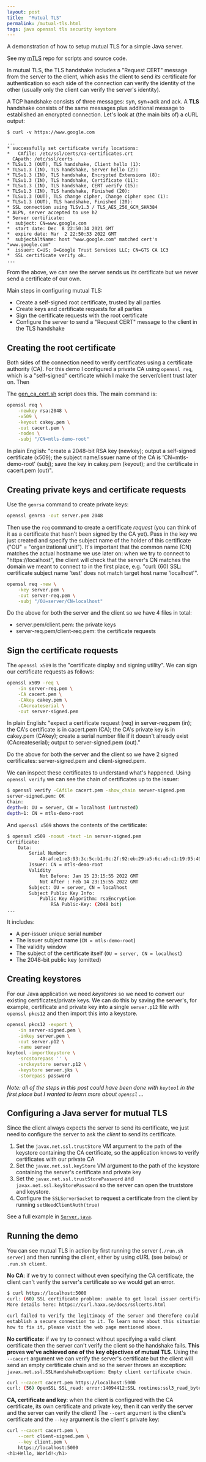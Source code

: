 ```yaml
---
layout: post
title:  "Mutual TLS"
permalink: /mutual-tls.html
tags: java openssl tls security keystore
---
```


A demonstration of how to setup mutual TLS for a simple Java server.

<!--more-->

See my [mTLS](https://github.com/ToastNumber/mTLS) repo for scripts and source code.

In mutual TLS, the TLS handshake includes a "Request CERT" message from the server to the client, which asks the client to send _its_ certificate for authentication so each side of the connection can verify the identity of the other (usually only the client can verify the server's identity).

A TCP handshake consists of three messages: syn, syn+ack and ack. A **TLS** handshake consists of the same messages plus additional message to established an encrypted connection. Let's look at (the main bits of) a cURL output:

```
$ curl -v https://www.google.com

...
* successfully set certificate verify locations:
*   CAfile: /etc/ssl/certs/ca-certificates.crt
  CApath: /etc/ssl/certs
* TLSv1.3 (OUT), TLS handshake, Client hello (1):
* TLSv1.3 (IN), TLS handshake, Server hello (2):
* TLSv1.3 (IN), TLS handshake, Encrypted Extensions (8):
* TLSv1.3 (IN), TLS handshake, Certificate (11):
* TLSv1.3 (IN), TLS handshake, CERT verify (15):
* TLSv1.3 (IN), TLS handshake, Finished (20):
* TLSv1.3 (OUT), TLS change cipher, Change cipher spec (1):
* TLSv1.3 (OUT), TLS handshake, Finished (20):
* SSL connection using TLSv1.3 / TLS_AES_256_GCM_SHA384
* ALPN, server accepted to use h2
* Server certificate:
*  subject: CN=www.google.com
*  start date: Dec  8 22:50:34 2021 GMT
*  expire date: Mar  2 22:50:33 2022 GMT
*  subjectAltName: host "www.google.com" matched cert's "www.google.com"
*  issuer: C=US; O=Google Trust Services LLC; CN=GTS CA 1C3
*  SSL certificate verify ok.
...
```

From the above, we can see the server sends us _its_ certificate but we never send a certificate of our own.

Main steps in configuring mutual TLS:

* Create a self-signed root certificate, trusted by all parties
* Create keys and certificate requests for all parties
* Sign the certificate requests with the root certificate
* Configure the server to send a "Request CERT" message to the client in the TLS handshake

## Creating the root certificate

Both sides of the connection need to verify certificates using a certificate authority (CA). For this demo I configured a private CA using `openssl req`, which is a "self-signed" certificate which I make the server/client trust later on. Then 

The [gen_ca_cert.sh](https://github.com/ToastNumber/mTLS/blob/master/security/gen_ca_cert.sh) script does this. The main command is:
```bash
openssl req \
    -newkey rsa:2048 \
    -x509 \
    -keyout cakey.pem \
    -out cacert.pem \
    -nodes \
    -subj "/CN=mtls-demo-root"
```

In plain English: "create a 2048-bit RSA key (newkey); output a self-signed certificate (x509); the subject name/issuer name of the CA is 'CN=mtls-demo-root' (subj); save the key in cakey.pem (keyout); and the certificate in cacert.pem (out)".

## Creating private keys and certificate requests

Use the `genrsa` command to create private keys:
```bash
openssl genrsa -out server.pem 2048
```

Then use the `req` command to create a certificate _request_ (you can think of it as a certificate that hasn't been signed by the CA yet). Pass in the key we just created and specify the subject name of the holder of this certificate ("OU" = "organizational unit"). It's important that the common name (CN) matches the actual hostname we use later on: when we try to connect to "https://localhost", the client will check that the server's CN matches the domain we meant to connect to in the first place, e.g. "curl: (60) SSL: certificate subject name 'test' does not match target host name 'localhost'".
```bash
openssl req -new \
	-key server.pem \
	-out server-req.pem \
	-subj "/OU=server/CN=localhost"
```

Do the above for both the server and the client so we have 4 files in total:
* server.pem/client.pem: the private keys
* server-req.pem/client-req.pem: the certificate requests


## Sign the certificate requests

The `openssl x509` is the "certificate display and signing utility". We can sign our certificate requests as follows:

```bash
openssl x509 -req \
	-in server-req.pem \
	-CA cacert.pem \
	-CAkey cakey.pem \
	-CAcreateserial \
	-out server-signed.pem
```

In plain English: "expect a certificate request (req) in server-req.pem (in); the CA's certificate is in cacert.pem (CA); the CA's private key is in cakey.pem (CAkey); create a serial number file if it doesn't already exist (CAcreateserial); output to server-signed.pem (out)."

Do the above for both the server and the client so we have 2 signed certificates: server-signed.pem and client-signed.pem.

We can inspect these certificates to understand what's happened. Using `openssl verify` we can see the chain of certificates up to the issuer:
```bash
$ openssl verify -CAfile cacert.pem -show_chain server-signed.pem
server-signed.pem: OK
Chain:
depth=0: OU = server, CN = localhost (untrusted)
depth=1: CN = mtls-demo-root
```

And `openssl x509` shows the contents of the certificate:
```bash
$ openssl x509 -noout -text -in server-signed.pem
Certificate:
    Data:
        Serial Number:
            49:af:e1:e3:93:3c:5c:b1:0c:2f:92:eb:29:a5:6c:a5:c1:19:95:49
        Issuer: CN = mtls-demo-root
        Validity
            Not Before: Jan 15 23:15:55 2022 GMT
            Not After : Feb 14 23:15:55 2022 GMT
        Subject: OU = server, CN = localhost
        Subject Public Key Info:
            Public Key Algorithm: rsaEncryption
                RSA Public-Key: (2048 bit)
...
```

It includes:
* A per-issuer unique serial number
* The issuer subject name (`CN = mtls-demo-root`)
* The validity window
* The subject of the certificate itself (`OU = server, CN = localhost`)
* The 2048-bit public key (omitted)

## Creating keystores

For our Java application we need _keystores_ so we need to convert our existing certificates/private keys. We can do this by saving the server's, for example, certificate and private key into a single `server.p12` file with `openssl pkcs12` and then import this into a keystore.

```bash
openssl pkcs12 -export \
    -in server-signed.pem \
    -inkey server.pem \
    -out server.p12 \
    -name server
keytool -importkeystore \
    -srcstorepass '' \
    -srckeystore server.p12 \
    -keystore server.jks \
    -storepass password
```

_Note: all of the steps in this post could have been done with `keytool` in the first place but I wanted to learn more about `openssl` ..._

## Configuring a Java server for mutual TLS

Since the client always expects the server to send its certificate, we just need to configure the server to ask the _client_ to send its certificate.

1. Set the `javax.net.ssl.trustStore` VM argument to the path of the keystore containing the CA certificate, so the application knows to verify certificates with our private CA
2. Set the `javax.net.ssl.keyStore` VM argument to the path of the keystore containing the server's certificate and private key 
3. Set the `javax.net.ssl.trustStorePassword` and `javax.net.ssl.keyStorePassword` so the server can open the truststore and keystore.
4. Configure the `SSLServerSocket` to request a certificate from the client by running `setNeedClientAuth(true)`

See a full example in [`Server.java`](https://github.com/ToastNumber/mTLS/blob/master/java/Server.java).

## Running the demo

You can see mutual TLS in action by first running the server (`./run.sh server`) and then running the client, either by using cURL (see below) or `.run.sh client`.

**No CA**: if we try to connect without even specifying the CA certificate, the client can't verify the server's certificate so we would get an error.
```bash
$ curl https://localhost:5000
curl: (60) SSL certificate problem: unable to get local issuer certificate
More details here: https://curl.haxx.se/docs/sslcerts.html

curl failed to verify the legitimacy of the server and therefore could not
establish a secure connection to it. To learn more about this situation and
how to fix it, please visit the web page mentioned above.
```

**No certificate**: if we try to connect without specifying a valid client certificate then the server can't verify the client so the handshake fails. **This proves we've achieved one of the key objectives of mutual TLS**. Using the `--cacert` argument we can verify the server's certificate but the client will send an empty certificate chain and so the server throws an exception: `javax.net.ssl.SSLHandshakeException: Empty client certificate chain`.
```bash
curl --cacert cacert.pem https://localhost:5000
curl: (56) OpenSSL SSL_read: error:14094412:SSL routines:ssl3_read_bytes:sslv3 alert bad certificate, errno 0
```

**CA, certificate and key**: when the client is configured with the CA certificate, its own certificate and private key, then it can verify the server and the server can verify the client!  The `--cert` argument is the client's certificate and the  `--key` argument is the client's private key:

```bash
curl --cacert cacert.pem \
    --cert client-signed.pem \
    --key client.pem \
    https://localhost:5000
<h1>Hello, World!</h1>
```


